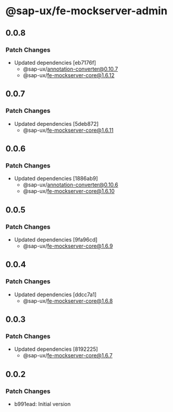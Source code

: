 # @sap-ux/fe-mockserver-admin

## 0.0.8

### Patch Changes

-   Updated dependencies [eb7176f]
    -   @sap-ux/annotation-converter@0.10.7
    -   @sap-ux/fe-mockserver-core@1.6.12

## 0.0.7

### Patch Changes

-   Updated dependencies [5deb872]
    -   @sap-ux/fe-mockserver-core@1.6.11

## 0.0.6

### Patch Changes

-   Updated dependencies [1886ab9]
    -   @sap-ux/annotation-converter@0.10.6
    -   @sap-ux/fe-mockserver-core@1.6.10

## 0.0.5

### Patch Changes

-   Updated dependencies [9fa96cd]
    -   @sap-ux/fe-mockserver-core@1.6.9

## 0.0.4

### Patch Changes

-   Updated dependencies [ddcc7a1]
    -   @sap-ux/fe-mockserver-core@1.6.8

## 0.0.3

### Patch Changes

-   Updated dependencies [8192225]
    -   @sap-ux/fe-mockserver-core@1.6.7

## 0.0.2

### Patch Changes

-   b991ead: Initial version

